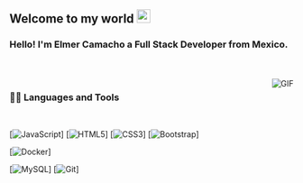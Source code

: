 

    
## Welcome to my world <img src="https://github.com/TheDudeThatCode/TheDudeThatCode/blob/master/Assets/Earth.gif" width="24px">

### Hello! I'm Elmer Camacho a Full Stack Developer from Mexico.




<br />
<br />

  <img align="right" alt="GIF" src="https://media.giphy.com/media/836HiJc7pgzy8iNXCn/giphy.gif" />
  
### 👨‍💻 Languages and Tools

<br />

[![JavaScript](https://img.shields.io/badge/-JavaScript-black?style=flat&logo=javascript&link=https://github.com/BRdhanani)] 
[![HTML5](https://img.shields.io/badge/-HTML5-E34F26?style=flat&logo=html5&logoColor=white&link=https://github.com/BRdhanani)]
[![CSS3](https://img.shields.io/badge/-CSS3-1572B6?style=flat&logo=css3&link=https://github.com/BRdhanani)]
[![Bootstrap](https://img.shields.io/badge/-Bootstrap-563D7C?style=flat&logo=bootstrap&link=https://github.com/BRdhanani)]

[![Docker](https://img.shields.io/badge/-Docker-black?style=flat&logo=docker&link=https://github.com/BRdhanani)]

[![MySQL](https://img.shields.io/badge/-MySQL-black?style=flat&logo=mysql&link=https://github.com/BRdhanani)]
[![Git](https://img.shields.io/badge/-Git-black?style=flat&logo=git&link=https://github.com/BRdhanani)] 



